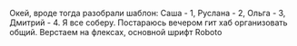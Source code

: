 Окей, вроде тогда разобрали шаблон: Саша - 1, Руслана - 2, Ольга - 3, Дмитрий - 4. Я все соберу. Постараюсь вечером гит хаб организовать общий. Верстаем на флексах, основной шрифт Roboto
